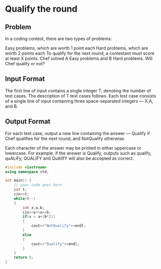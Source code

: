 # Qualify the round
## Problem
In a coding contest, there are two types of problems:

Easy problems, which are worth 1 point each
Hard problems, which are worth 2 points each
To qualify for the next round, a contestant must score at least X points. Chef solved A Easy problems and B Hard problems. Will Chef qualify or not?

## Input Format
The first line of input contains a single integer T, denoting the number of test cases. The description of T test cases follows.
Each test case consists of a single line of input containing three space-separated integers — X,A, and B.
## Output Format
For each test case, output a new line containing the answer — Qualify if Chef qualifies for the next round, and NotQualify otherwise.

Each character of the answer may be printed in either uppercase or lowercase. For example, if the answer is Qualify, outputs such as qualify, quALiFy, QUALIFY and QuAlIfY will also be accepted as correct.

```cpp
#include <iostream>
using namespace std;

int main() {
	// your code goes here
	int t;
	cin>>t;
	while(t--)
	{
	    int x,a,b;
	    cin>>x>>a>>b;
	    if(x > a+(b*2))
	    {
	        cout<<"NotQualify"<<endl;
	    }
	    else
	    {
	        cout<<"Qualify"<<endl;
	    }
	}
	return 0;
}
```